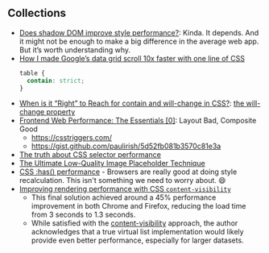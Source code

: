 
## Collections

- [Does shadow DOM improve style performance?](https://nolanlawson.com/2021/08/15/does-shadow-dom-improve-style-performance/): Kinda. It depends. And it might not be enough to make a big difference in the average web app. But it’s worth understanding why.
- [How I made Google’s data grid scroll 10x faster with one line of CSS](https://medium.com/@johan.isaksson/how-i-made-googles-data-grid-scroll-10x-faster-with-one-line-of-css-78cb1e8d9cb1)
  ```css
  table {
    contain: strict;
  }
  ```
- [When is it “Right” to Reach for contain and will-change in CSS?](https://css-tricks.com/when-is-it-right-to-reach-for-contain-and-will-change-in-css/): [the will-change property](https://css-tricks.com/almanac/properties/w/will-change/)
- [Frontend Web Performance: The Essentials [0]](https://medium.com/@matthew.costello/frontend-web-performance-the-essentials-0-61fea500b180): Layout Bad, Composite Good
  - https://csstriggers.com/
  - https://gist.github.com/paulirish/5d52fb081b3570c81e3a
- [The truth about CSS selector performance](https://blogs.windows.com/msedgedev/2023/01/17/the-truth-about-css-selector-performance/)
- [The Ultimate Low-Quality Image Placeholder Technique](https://csswizardry.com/2023/09/the-ultimate-lqip-lcp-technique/)
- [CSS :has() performance](https://www.joshwcomeau.com/css/has/#:~:text=What%20about%20performance%3F) - Browsers are really good at doing style recalculation. This isn't something we need to worry about. 😄
- [Improving rendering performance with CSS `content-visibility`](https://nolanlawson.com/2024/09/18/improving-rendering-performance-with-css-content-visibility/)
  - This final solution achieved around a 45% performance improvement in both Chrome and Firefox, reducing the load time from 3 seconds to 1.3 seconds.
  - While satisfied with the [content-visibility](https://web.dev/articles/content-visibility) approach, the author acknowledges that a true virtual list implementation would likely provide even better performance, especially for larger datasets.
